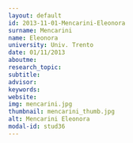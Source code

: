```yaml
---
layout: default 
id: 2013-11-01-Mencarini-Eleonora
surname: Mencarini
name: Eleonora
university: Univ. Trento
date: 01/11/2013
aboutme: 
research_topic: 
subtitle: 
advisor: 
keywords: 
website: 
img: mencarini.jpg
thumbnail: mencarini_thumb.jpg
alt: Mencarini Eleonora
modal-id: stud36
---
```

